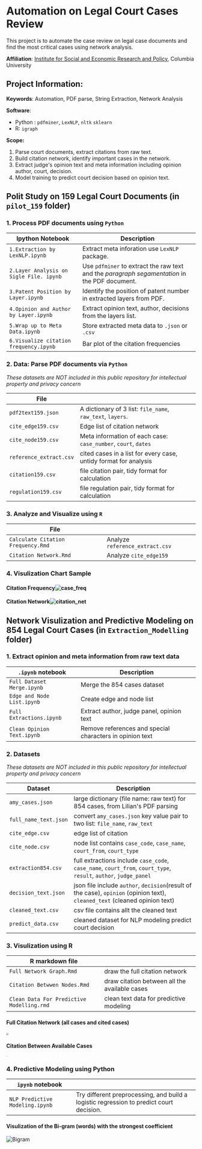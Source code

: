 # Automation on Legal Court Cases Review

This project is to automate the case review on legal case documents and find the most critical cases using network analysis. 

**Affiliation**: [Institute for Social and Economic Research and Policy](http://iserp.columbia.edu/), Columbia University

## Project Information:

**Keywords**: Automation, PDF parse, String Extraction, Network Analysis

**Software**:  

- Python : `pdfminer`, `LexNLP`, `nltk` `sklearn`
- R:  `igraph`

**Scope:** 

1. Parse court documents, extract citations from raw text.
2. Build citation network, identify important cases in the network.
3. Extract judge's opinion text and meta information including opinion author, court, decision.
4. Model training to predict court decision based on opinion text.

## Polit Study on 159 Legal Court Documents (in `pilot_159` folder)

### 1. Process PDF documents using `Python` 

| Ipython Notebook                        | Description                                                  |
| --------------------------------------- | ------------------------------------------------------------ |
| `1.Extraction by LexNLP.ipynb`          | Extract meta inforation use `LexNLP` package.                |
| `2.Layer Analysis on Sigle File. ipynb` | Use `pdfminer` to extract the raw text and the *paragraph segamentation* in the PDF document. |
| `3.Patent Position by Layer.ipynb`      | Identify the position of patent number in extracted layers from PDF. |
| `4.Opinion and Author by Layer.ipynb`   | Extract opinion text, author, decisions from the layers list. |
| `5.Wrap up to Meta Data.ipynb`          | Store extracted meta data to `.json` or `.csv`               |
| `6.Visualize citation frequency.ipynb`  | Bar plot of the citation frequencies                         |

### 2. Data: Parse PDF documents via `Python`

*These datasets are NOT included in this public repository for intellectual property and privacy concern*

| File                    |                                                              |
| ----------------------- | ------------------------------------------------------------ |
| `pdf2text159.json`      | A dictionary of 3 list: `file_name`, `raw_text`, `layers`.   |
| `cite_edge159.csv`      | Edge list of citation network                                |
| `cite_node159.csv`      | Meta information of each case: `case_number`, `court`, `dates` |
| `reference_extract.csv` | cited cases in a list for every case, untidy format for analysis |
| `citation159.csv`       | file citation pair, tidy format for calculation              |
| `regulation159.csv`     | file regulation pair, tidy format for calculation            |



### 3. Analyze and Visualize using `R`

| File                               |                                 |
| ---------------------------------- | ------------------------------- |
| `Calculate Citation Frequency.Rmd` | Analyze `reference_extract.csv` |
| `Citation Network.Rmd`             | Analyze `cite_edge159`          |



### 4. Visulization Chart Sample

#### Citation Frequency![case_freq](pilot_159/figures/case_freq.png)

#### Citation Network![citation_net](pilot_159/figures/citation_net.jpg)

## Network Visulization and Predictive Modeling on 854 Legal Court Cases (in `Extraction_Modelling` folder)

### 1. Extract opinion and meta information from raw text data

| `.ipynb` notebook          | Description                                              |
| -------------------------- | -------------------------------------------------------- |
| `Full Dataset Merge.ipynb` | Merge the 854 cases dataset                              |
| `Edge and Node List.ipynb` | Create edge and node list                                |
| `Full Extractions.ipynb`   | Extract author, judge panel, opinion text                |
| `Clean Opinion Text.ipynb` | Remove references and special characters in opinion text |

### 2. Datasets 

*These datasets are NOT included in this public repository for intellectual property and privacy concern*

| Dataset               | Description                                                  |
| --------------------- | ------------------------------------------------------------ |
| `amy_cases.json`      | large dictionary {file name: raw text} for 854 cases, from Lilian's PDF parsing |
| `full_name_text.json` | convert `amy_cases.json` key value pair to two list: `file_name`, `raw_text` |
| `cite_edge.csv`       | edge list of citation                                        |
| `cite_node.csv`       | node list contains `case_code`, `case_name`, `court_from`, `court_type` |
| `extraction854.csv`   | full extractions include `case_code`, `case_name`, `court_from`, `court_type`, `result`, `author`, `judge_panel` |
| `decision_text.json`  | json file include `author`, `decision`(result of the case), `opinion` (opinion text), `cleaned_text` (cleaned opinion text) |
| `cleaned_text.csv`    | csv file contains allt the cleaned text                      |
| `predict_data.csv`    | cleaned dataset for NLP modeling predict court decision      |

### 3. Visulization using R

| R markdown file                           |                                               |
| ----------------------------------------- | --------------------------------------------- |
| `Full Network Graph.Rmd`                  | draw the full citation network                |
| `Citation Betwwen Nodes.Rmd`              | draw citation between all the available cases |
| `Clean Data For Predictive Modelling.rmd` | clean text data for predictive modeling       |

#### Full Citation Network (all cases and cited cases)

<img src="Extraction_Modelling/figures/Full_Network.jpg" style="zoom:40%" />



#### Citation Between Available Cases

<img src="Extraction_Modelling/figures/Between_Node.jpg" style="zoom:10%"/>



### 4. Predictive Modeling using Python

| `ipynb` notebook                |                                                              |
| ------------------------------- | ------------------------------------------------------------ |
| `NLP Predictive Modeling.ipynb` | Try different preprocessing, and build a logistic regression to predict court decision. |

#### Visulization of the Bi-gram (words) with the strongest coefficient

![Bigram](Extraction_Modelling/figures/Bigram_coef.jpg)